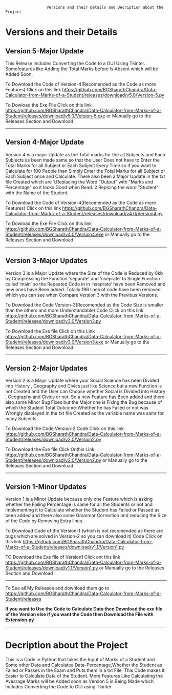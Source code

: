 				      Versions and their Details and Decription about the Project
				      
<h1>Versions and their Details</h1>				
<h2>Version 5-Major Update</h2>
This Release Includes Converting the Code to a GUI Using Tkinter. Somefeatures like Adding the Total Marks before is Absent which will be Added Soon.

To Download the Code of  Version-4(Recomended as the Code as more Features) Click on this link https://github.com/BGSharathChandra/Data-Calculator-from-Marks-of-a-Student/releases/download/v5.0/Version-5.py

To Dowload the Exe File Click on this link  https://github.com/BGSharathChandra/Data-Calculator-from-Marks-of-a-Student/releases/download/v5.0/Version-5.exe
or Manually go to the Releases Section and Download

<hr>
<h2>Version 4-Major Update</h2>

Version 4 is a major Update as the Total marks for the all Subjects and Each Subjects as been made same so that the User Does not have to Enter the Total Marks for all Subject or Each Subject Every Time so if you want to Calculate for 100 People than Simply Enter the Total Marks for all Subject or Each Subject once and Calculate. There also been a Major Update in the txt file Created which are
1.Replacing the Word "Output" with "Marks and Percentage" so it looks Good when Read.
2.Replcing the word "Student" with the Name of the Student.

To Download the Code of  Version-4(Recomended as the Code as more Features) Click on this link https://github.com/BGSharathChandra/Data-Calculator-from-Marks-of-a-Student/releases/download/v4.0/Version4.py

To Dowload the Exe File Click on this link  https://github.com/BGSharathChandra/Data-Calculator-from-Marks-of-a-Student/releases/download/v4.0/Version4.exe
or Manually go to the Releases Section and Download

<hr>

<h2>Version 3-Major Updates</h2>

Version 3 is a Major Update where the Size of the Code is Reduced by 8kb by Compressing the Function 'separate’ and ‘nseprate’ to Single Function called ‘main’ so the Repeated Code in in ‘nseprate’ have been Removed and new ones have Been added. Totally 196 lines of code have been removed which you can see when Compare Version 3 with the Previous Versions.

To Download the Code Version-3(Recomended as the Code Size is smaller than the others and more Understandable) Code Click on this link https://github.com/BGSharathChandra/Data-Calculator-from-Marks-of-a-Student/releases/download/v3.0/Version3.py 

To Download the Exe file Click on this Link https://github.com/BGSharathChandra/Data-Calculator-from-Marks-of-a-Student/releases/download/v3.0/Version3.exe or Manually go to the Releases Section and Download.

<hr>

<h2>Version 2-Major Updates</h2>

Version 2 is a Major Update where your Social Science has been Divided into History , Geography and Civics just like Science but a new Function is not Created and the User can Choose whether Social is Divided into History , Geography and Civics or not. So a new Feature has Been added and there also some Minor Bug Fixes but the Major one is Fixing the Bug because of  which the Student Total Outcome-Whether he has Failed or not was Wrongly displayed in the txt file Created as the variable name was samr for many Subjects.

To Download the Code Version-2 Code Click on this link  https://github.com/BGSharathChandra/Data-Calculator-from-Marks-of-a-Student/releases/download/v2.0/Version2.py 

To Download the Exe file Click Onthis Link https://github.com/BGSharathChandra/Data-Calculator-from-Marks-of-a-Student/releases/download/v2.0/Version2.py
or Manually go to the Releases Section and Download

<hr>


<h2>Version 1-Minor Updates</h2>

Version 1 is a Minor Update because only one Feature which is asking whether the Failing Percentage is same for all the Students or not and implementing it to Calculate whether the Student has Failed or Passed as been added and there also some Grammar Correction and reducing the Size of the Code by Removing Extra lines.

To Download Code of the Version-1 (which is not recomended as there are bugs which are solved in Version-2 so you can download it) Code Click on this link  https://github.com/BGSharathChandra/Data-Calculator-from-Marks-of-a-Student/releases/download/v1.1/Version1.py

TO Download the Exe file of Version1 Click ont this link https://github.com/BGSharathChandra/Data-Calculator-from-Marks-of-a-Student/releases/download/v1.1/Version1.py or Manually go to the Releases Section and Download

<hr>

To See all My Releases and download them go to https://github.com/BGSharathChandra/Data-Calculator-from-Marks-of-a-Student/releases


<b>If you want to Use the Code to Calculate Data then Download the exe file of the Version else if you want the Code then Download the File with Extension.py</b>
<hr>

<h1>Decription about the Project</h1>

This is a Code in Python that takes the Input of Marks of a Student and Some other Data and Calculatea Data-Percentage,Whether the Student as Failed or Passes in the Exam and Puts them in a txt File.
This Code makes it Easier to Calculate Data of the Student.
More Features Like Calculating the Avearage Marks will be Added soon as Version 5 is Being Made which Includes Converting the Code to GUi using Tkinter.
